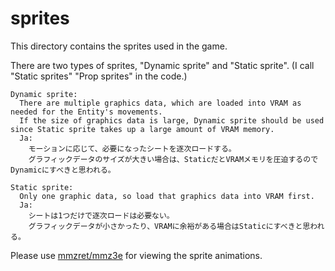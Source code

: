 # sprites

This directory contains the sprites used in the game.

There are two types of sprites, "Dynamic sprite" and "Static sprite". (I call "Static sprites" "Prop sprites" in the code.)

```
Dynamic sprite:
  There are multiple graphics data, which are loaded into VRAM as needed for the Entity's movements.
  If the size of graphics data is large, Dynamic sprite should be used since Static sprite takes up a large amount of VRAM memory.
  Ja:
    モーションに応じて、必要になったシートを逐次ロードする。
    グラフィックデータのサイズが大きい場合は、StaticだとVRAMメモリを圧迫するのでDynamicにすべきと思われる。

Static sprite:
  Only one graphic data, so load that graphics data into VRAM first.
  Ja:
    シートは1つだけで逐次ロードは必要ない。
    グラフィックデータが小さかったり、VRAMに余裕がある場合はStaticにすべきと思われる。
```

Please use [mmzret/mmz3e](https://github.com/mmzret/mmz3e) for viewing the sprite animations.
